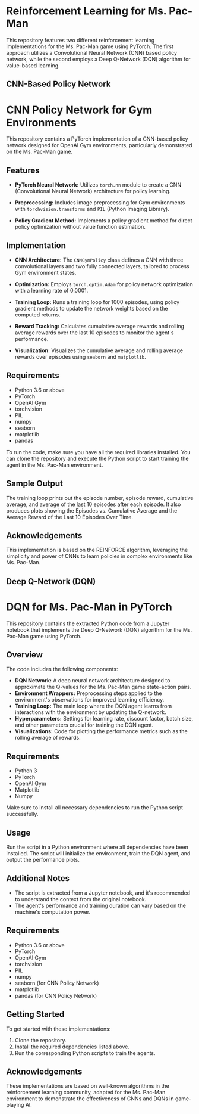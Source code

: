 
# Reinforcement Learning for Ms. Pac-Man

This repository features two different reinforcement learning implementations for the Ms. Pac-Man game using PyTorch. The first approach utilizes a Convolutional Neural Network (CNN) based policy network, while the second employs a Deep Q-Network (DQN) algorithm for value-based learning.

## CNN-Based Policy Network

# CNN Policy Network for Gym Environments

This repository contains a PyTorch implementation of a CNN-based policy network designed for OpenAI Gym environments, particularly demonstrated on the Ms. Pac-Man game.

## Features

- **PyTorch Neural Network:** Utilizes `torch.nn` module to create a CNN (Convolutional Neural Network) architecture for policy learning.
  
- **Preprocessing:** Includes image preprocessing for Gym environments with `torchvision.transforms` and `PIL` (Python Imaging Library).

- **Policy Gradient Method:** Implements a policy gradient method for direct policy optimization without value function estimation.

## Implementation

- **CNN Architecture:** The `CNNGymPolicy` class defines a CNN with three convolutional layers and two fully connected layers, tailored to process Gym environment states.

- **Optimization:** Employs `torch.optim.Adam` for policy network optimization with a learning rate of 0.0001.

- **Training Loop:** Runs a training loop for 1000 episodes, using policy gradient methods to update the network weights based on the computed returns.

- **Reward Tracking:** Calculates cumulative average rewards and rolling average rewards over the last 10 episodes to monitor the agent's performance.

- **Visualization:** Visualizes the cumulative average and rolling average rewards over episodes using `seaborn` and `matplotlib`.

## Requirements

- Python 3.6 or above
- PyTorch
- OpenAI Gym
- torchvision
- PIL
- numpy
- seaborn
- matplotlib
- pandas

To run the code, make sure you have all the required libraries installed. You can clone the repository and execute the Python script to start training the agent in the Ms. Pac-Man environment.

## Sample Output

The training loop prints out the episode number, episode reward, cumulative average, and average of the last 10 episodes after each episode. It also produces plots showing the Episodes vs. Cumulative Average and the Average Reward of the Last 10 Episodes Over Time.

## Acknowledgements

This implementation is based on the REINFORCE algorithm, leveraging the simplicity and power of CNNs to learn policies in complex environments like Ms. Pac-Man.

## Deep Q-Network (DQN)

# DQN for Ms. Pac-Man in PyTorch

This repository contains the extracted Python code from a Jupyter notebook that implements the Deep Q-Network (DQN) algorithm for the Ms. Pac-Man game using PyTorch.

## Overview

The code includes the following components:

- **DQN Network:** A deep neural network architecture designed to approximate the Q-values for the Ms. Pac-Man game state-action pairs.
- **Environment Wrappers:** Preprocessing steps applied to the environment's observations for improved learning efficiency.
- **Training Loop:** The main loop where the DQN agent learns from interactions with the environment by updating the Q-network.
- **Hyperparameters:** Settings for learning rate, discount factor, batch size, and other parameters crucial for training the DQN agent.
- **Visualizations:** Code for plotting the performance metrics such as the rolling average of rewards.

## Requirements

- Python 3
- PyTorch
- OpenAI Gym
- Matplotlib
- Numpy

Make sure to install all necessary dependencies to run the Python script successfully.

## Usage

Run the script in a Python environment where all dependencies have been installed. The script will initialize the environment, train the DQN agent, and output the performance plots.

## Additional Notes

- The script is extracted from a Jupyter notebook, and it's recommended to understand the context from the original notebook.
- The agent's performance and training duration can vary based on the machine's computation power.

## Requirements

- Python 3.6 or above
- PyTorch
- OpenAI Gym
- torchvision
- PIL
- numpy
- seaborn (for CNN Policy Network)
- matplotlib
- pandas (for CNN Policy Network)

## Getting Started

To get started with these implementations:
1. Clone the repository.
2. Install the required dependencies listed above.
3. Run the corresponding Python scripts to train the agents.

## Acknowledgements

These implementations are based on well-known algorithms in the reinforcement learning community, adapted for the Ms. Pac-Man environment to demonstrate the effectiveness of CNNs and DQNs in game-playing AI.


